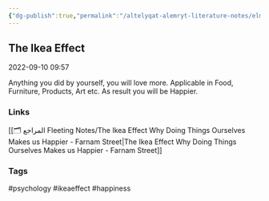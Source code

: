 ```yaml
---
{"dg-publish":true,"permalink":"/altelyqat-alemryt-literature-notes/elm-alnfs-psychology/the-ikea-effect/"}
---
```


## The Ikea Effect

2022-09-10 09:57

Anything you did by yourself, you will love more. Applicable in Food, Furniture, Products, Art etc. As result you will be Happier.

### Links
[[🗂️ المراجع Fleeting Notes/The Ikea Effect Why Doing Things Ourselves Makes us Happier - Farnam Street\|The Ikea Effect Why Doing Things Ourselves Makes us Happier - Farnam Street]]

### Tags
#psychology #ikeaeffect #happiness 

